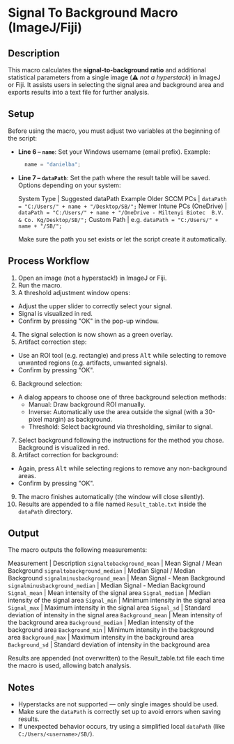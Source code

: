 # Signal To Background Macro (ImageJ/Fiji)

## Description

This macro calculates the **signal-to-background ratio** and additional statistical parameters from a single image (⚠️ *not a hyperstack*) in ImageJ or Fiji.
It assists users in selecting the signal area and background area and exports results into a text file for further analysis.

## Setup

Before using the macro, you must adjust two variables at the beginning of the script:

- **Line 6 – `name`**:
  Set your Windows username (email prefix).
  Example:
  ```javascript
    name = "danielba";
  ```
- **Line 7 – `dataPath`**:
  Set the path where the result table will be saved.
  Options depending on your system:

  System Type | Suggested dataPath Example
  Older SCCM PCs | `dataPath = "C:/Users/" + name + "/Desktop/SB/";`
  Newer Intune PCs (OneDrive) | `dataPath = "C:/Users/" + name + "/OneDrive - Miltenyi Biotec  B.V. & Co. Kg/Desktop/SB/";`
  Custom Path | e.g. `dataPath = "C:/Users/" + name + "/SB/";`

  Make sure the path you set exists or let the script create it automatically.

## Process Workflow

1. Open an image (not a hyperstack!) in ImageJ or Fiji.
2. Run the macro.
3. A threshold adjustment window opens:
  - Adjust the upper slider to correctly select your signal.
  - Signal is visualized in red.
  - Confirm by pressing "OK" in the pop-up window.
4. The signal selection is now shown as a green overlay.
5. Artifact correction step:
  - Use an ROI tool (e.g. rectangle) and press <kbd>Alt</kbd> while selecting to remove unwanted regions (e.g. artifacts, unwanted signals).
  - Confirm by pressing "OK".
6. Background selection:
  - A dialog appears to choose one of three background selection methods:
    - Manual: Draw background ROI manually.
    - Inverse: Automatically use the area outside the signal (with a 30-pixel margin) as background.
    - Threshold: Select background via thresholding, similar to signal.
7. Select background following the instructions for the method you chose. Background is visualized in red.
8. Artifact correction for background:
  - Again, press <kbd>Alt</kbd> while selecting regions to remove any non-background areas.
  - Confirm by pressing "OK".
9. The macro finishes automatically (the window will close silently).
10. Results are appended to a file named `Result_table.txt` inside the `dataPath` directory.


## Output

The macro outputs the following measurements:

Measurement | Description
`signaltobackground_mean` | Mean Signal / Mean Background
`signaltobackground_median` | Median Signal / Median Background
`signalminusbackground_mean` | Mean Signal - Mean Background
`signalminusbackground_median` | Median Signal - Median Background
`Signal_mean` | Mean intensity of the signal area
`Signal_median` | Median intensity of the signal area
`Signal_min` | Minimum intensity in the signal area
`Signal_max` | Maximum intensity in the signal area
`Signal_sd` | Standard deviation of intensity in the signal area
`Background_mean` | Mean intensity of the background area
`Background_median` | Median intensity of the background area
`Background_min` | Minimum intensity in the background area
`Background_max` | Maximum intensity in the background area
`Background_sd` | Standard deviation of intensity in the background area

Results are appended (not overwritten) to the Result_table.txt file each time the macro is used, allowing batch analysis.

## Notes

- Hyperstacks are not supported — only single images should be used.
- Make sure the `dataPath` is correctly set up to avoid errors when saving results.
- If unexpected behavior occurs, try using a simplified local `dataPath` (like `C:/Users/<username>/SB/`).
